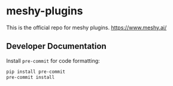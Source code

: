 # meshy-plugins
This is the official repo for meshy plugins. https://www.meshy.ai/

## Developer Documentation
Install `pre-commit` for code formatting:
```bash
pip install pre-commit
pre-commit install
```